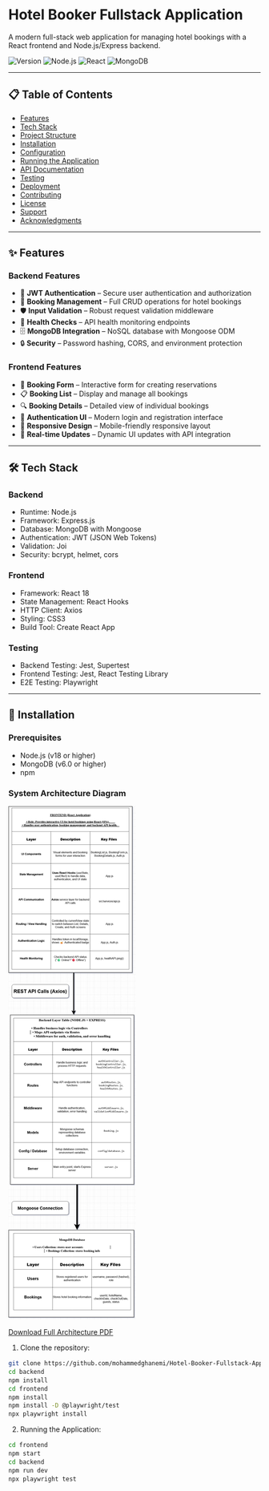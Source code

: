# Hotel Booker Fullstack Application
A modern full-stack web application for managing hotel bookings with a React frontend and Node.js/Express backend.

![Version](https://img.shields.io/badge/Version-1.0.0-blue.svg)
![Node.js](https://img.shields.io/badge/Node.js-18.x-green.svg)
![React](https://img.shields.io/badge/React-18.x-61dafb.svg)
![MongoDB](https://img.shields.io/badge/MongoDB-6.x-green.svg)

---

## 📋 Table of Contents
- [Features](#-features)
- [Tech Stack](#-tech-stack)
- [Project Structure](#-project-structure)
- [Installation](#-installation)
- [Configuration](#-configuration)
- [Running the Application](#-running-the-application)
- [API Documentation](#-api-documentation)
- [Testing](#-testing)
- [Deployment](#-deployment)
- [Contributing](#-contributing)
- [License](#-license)
- [Support](#-support)
- [Acknowledgments](#-acknowledgments)

---

## ✨ Features

### Backend Features
- 🔐 **JWT Authentication** – Secure user authentication and authorization
- 📅 **Booking Management** – Full CRUD operations for hotel bookings
- 🛡️ **Input Validation** – Robust request validation middleware
- 🏥 **Health Checks** – API health monitoring endpoints
- 🗄️ **MongoDB Integration** – NoSQL database with Mongoose ODM
- 🔒 **Security** – Password hashing, CORS, and environment protection

### Frontend Features
- 📝 **Booking Form** – Interactive form for creating reservations
- 📋 **Booking List** – Display and manage all bookings
- 🔍 **Booking Details** – Detailed view of individual bookings
- 👤 **Authentication UI** – Modern login and registration interface
- 📱 **Responsive Design** – Mobile-friendly responsive layout
- 🔄 **Real-time Updates** – Dynamic UI updates with API integration

---

## 🛠️ Tech Stack

### Backend
- Runtime: Node.js
- Framework: Express.js
- Database: MongoDB with Mongoose
- Authentication: JWT (JSON Web Tokens)
- Validation: Joi
- Security: bcrypt, helmet, cors

### Frontend
- Framework: React 18
- State Management: React Hooks
- HTTP Client: Axios
- Styling: CSS3
- Build Tool: Create React App

### Testing
- Backend Testing: Jest, Supertest
- Frontend Testing: Jest, React Testing Library
- E2E Testing: Playwright

---

## 🚀 Installation

### Prerequisites
- Node.js (v18 or higher)
- MongoDB (v6.0 or higher)
- npm 

### System Architecture Diagram 

![System Architecture](docs/Booking-Fullstackapp.drawio.png)

[Download Full Architecture PDF](docs/Booking-Fullstackapp.pdf)

1. Clone the repository:  
```bash
git clone https://github.com/mohammedghanemi/Hotel-Booker-Fullstack-Application-Tested-with-Playwright-Postman.git
cd backend
npm install
cd frontend
npm install
npm install -D @playwright/test
npx playwright install
```
2. Running the Application:  
```bash
cd frontend
npm start
cd backend 
npm run dev
npx playwright test
```
